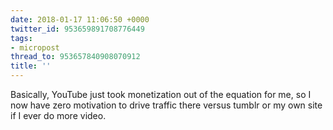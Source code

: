 ```yaml
---
date: 2018-01-17 11:06:50 +0000
twitter_id: 953659891708776449
tags:
- micropost
thread_to: 953657840908070912
title: ''
---
```


Basically, YouTube just took monetization out of the equation for me, so I now have zero motivation to drive traffic there versus tumblr or my own site if I ever do more video.
